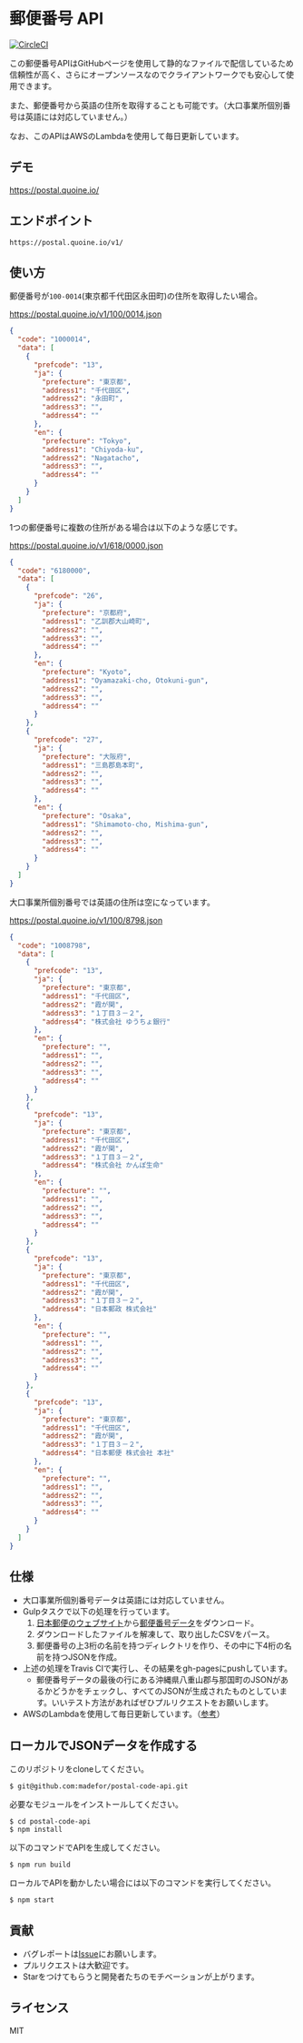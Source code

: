 # 郵便番号 API

[![CircleCI](https://circleci.com/gh/kanpou0108/postal-code-api/tree/master.svg?style=svg)](https://circleci.com/gh/kanpou0108/postal-code-api/tree/master)

この郵便番号APIはGitHubページを使用して静的なファイルで配信しているため信頼性が高く、さらにオープンソースなのでクライアントワークでも安心して使用できます。

また、郵便番号から英語の住所を取得することも可能です。（大口事業所個別番号は英語には対応していません。）

なお、このAPIはAWSのLambdaを使用して毎日更新しています。

## デモ
https://postal.quoine.io/

## エンドポイント

```
https://postal.quoine.io/v1/
```

## 使い方

郵便番号が`100-0014`(東京都千代田区永田町)の住所を取得したい場合。

https://postal.quoine.io/v1/100/0014.json

```json
{
  "code": "1000014",
  "data": [
    {
      "prefcode": "13",
      "ja": {
        "prefecture": "東京都",
        "address1": "千代田区",
        "address2": "永田町",
        "address3": "",
        "address4": ""
      },
      "en": {
        "prefecture": "Tokyo",
        "address1": "Chiyoda-ku",
        "address2": "Nagatacho",
        "address3": "",
        "address4": ""
      }
    }
  ]
}
```

1つの郵便番号に複数の住所がある場合は以下のような感じです。

https://postal.quoine.io/v1/618/0000.json

```json
{
  "code": "6180000",
  "data": [
    {
      "prefcode": "26",
      "ja": {
        "prefecture": "京都府",
        "address1": "乙訓郡大山崎町",
        "address2": "",
        "address3": "",
        "address4": ""
      },
      "en": {
        "prefecture": "Kyoto",
        "address1": "Oyamazaki-cho, Otokuni-gun",
        "address2": "",
        "address3": "",
        "address4": ""
      }
    },
    {
      "prefcode": "27",
      "ja": {
        "prefecture": "大阪府",
        "address1": "三島郡島本町",
        "address2": "",
        "address3": "",
        "address4": ""
      },
      "en": {
        "prefecture": "Osaka",
        "address1": "Shimamoto-cho, Mishima-gun",
        "address2": "",
        "address3": "",
        "address4": ""
      }
    }
  ]
}
```

大口事業所個別番号では英語の住所は空になっています。

https://postal.quoine.io/v1/100/8798.json

```json
{
  "code": "1008798",
  "data": [
    {
      "prefcode": "13",
      "ja": {
        "prefecture": "東京都",
        "address1": "千代田区",
        "address2": "霞が関",
        "address3": "１丁目３－２",
        "address4": "株式会社 ゆうちょ銀行"
      },
      "en": {
        "prefecture": "",
        "address1": "",
        "address2": "",
        "address3": "",
        "address4": ""
      }
    },
    {
      "prefcode": "13",
      "ja": {
        "prefecture": "東京都",
        "address1": "千代田区",
        "address2": "霞が関",
        "address3": "１丁目３－２",
        "address4": "株式会社 かんぽ生命"
      },
      "en": {
        "prefecture": "",
        "address1": "",
        "address2": "",
        "address3": "",
        "address4": ""
      }
    },
    {
      "prefcode": "13",
      "ja": {
        "prefecture": "東京都",
        "address1": "千代田区",
        "address2": "霞が関",
        "address3": "１丁目３－２",
        "address4": "日本郵政 株式会社"
      },
      "en": {
        "prefecture": "",
        "address1": "",
        "address2": "",
        "address3": "",
        "address4": ""
      }
    },
    {
      "prefcode": "13",
      "ja": {
        "prefecture": "東京都",
        "address1": "千代田区",
        "address2": "霞が関",
        "address3": "１丁目３－２",
        "address4": "日本郵便 株式会社 本社"
      },
      "en": {
        "prefecture": "",
        "address1": "",
        "address2": "",
        "address3": "",
        "address4": ""
      }
    }
  ]
}
```

## 仕様

* 大口事業所個別番号データは英語には対応していません。
* Gulpタスクで以下の処理を行っています。
  1. [日本郵便のウェブサイト](http://www.post.japanpost.jp/zipcode/)から[郵便番号データ](http://www.post.japanpost.jp/zipcode/dl/roman-zip.html)をダウンロード。
  2. ダウンロードしたファイルを解凍して、取り出したCSVをパース。
  3. 郵便番号の上3桁の名前を持つディレクトリを作り、その中に下4桁の名前を持つJSONを作成。
* 上述の処理をTravis CIで実行し、その結果をgh-pagesにpushしています。
  * 郵便番号データの最後の行にある沖縄県八重山郡与那国町のJSONがあるかどうかをチェックし、すべてのJSONが生成されたものとしています。いいテスト方法があればぜひプルリクエストをお願いします。
* AWSのLambdaを使用して毎日更新しています。（[参考](https://github.com/miya0001/travis-builder-for-lambda)）

## ローカルでJSONデータを作成する

このリポジトリをcloneしてください。

```
$ git@github.com:madefor/postal-code-api.git
```

必要なモジュールをインストールしてください。

```
$ cd postal-code-api
$ npm install
```

以下のコマンドでAPIを生成してください。

```
$ npm run build
```

ローカルでAPIを動かしたい場合には以下のコマンドを実行してください。

```
$ npm start
```

## 貢献

* バグレポートは[Issue](https://github.com/madefor/postal-code-api/issues)にお願いします。
* プルリクエストは大歓迎です。
* Starをつけてもらうと開発者たちのモチベーションが上がります。

## ライセンス

MIT
